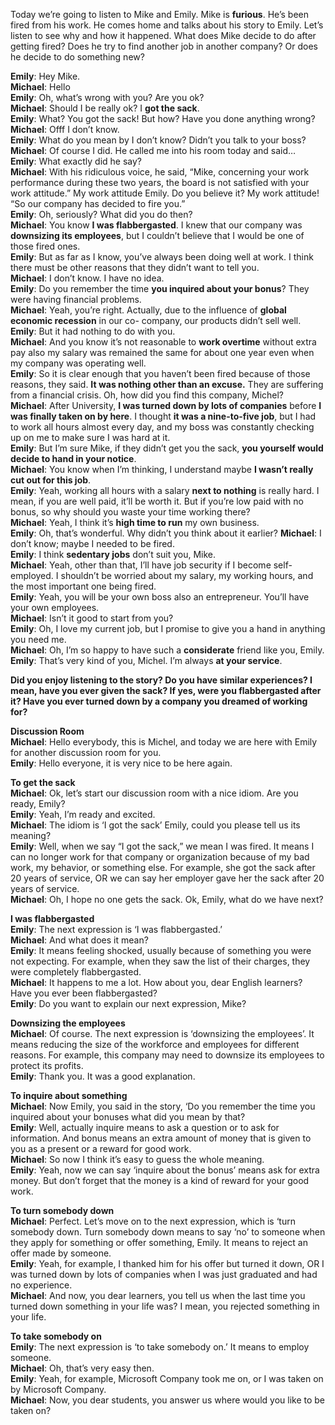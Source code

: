Today we’re going to listen to Mike and Emily. Mike is **furious**. He’s been fired from his work. He comes home and talks about his story to Emily. Let’s listen to see why and how it happened. What does Mike decide to do after getting fired? Does he try to find another job in another company? Or does he decide to do something new?       
 
**Emily**: Hey Mike.    
**Michael**: Hello    
**Emily**: Oh, what’s wrong with you? Are you ok?    
**Michael**: Should I be really ok? I **got the sack**.    
**Emily**: What? You got the sack! But how? Have you done anything wrong?    
**Michael**: Offf I don’t know.    
**Emily**: What do you mean by I don’t know? Didn’t you talk to your boss?    
**Michael**: Of course I did. He called me into his room today and said…    
**Emily**: What exactly did he say?    
**Michael**: With his ridiculous voice, he said, “Mike, concerning your work performance during these two years, the board is not satisfied with your work attitude.” My work attitude Emily. Do you believe it? My work attitude! “So our company has decided to fire you.”    
**Emily**: Oh, seriously? What did you do then?    
**Michael**: You know **I was flabbergasted**. I knew that our company was **downsizing its employees**, but I couldn’t believe that I would be one of those fired ones.    
**Emily**: But as far as I know, you’ve always been doing well at work. I think there must be other reasons that they didn’t want to tell you.    
**Michael**: I don’t know. I have no idea.    
**Emily**: Do you remember the time **you inquired about your bonus**? They were having financial problems.    
**Michael**: Yeah, you’re right. Actually, due to the influence of **global economic recession** in our co- company, our products didn’t sell well.    
**Emily**: But it had nothing to do with you.    
**Michael**: And you know it’s not reasonable to **work overtime** without extra pay also my salary was remained the same for about one year even when my company was operating well.    
**Emily**: So it is clear enough that you haven’t been fired because of those reasons, they said. **It was nothing other than an excuse.** They are suffering from a financial crisis. Oh, how did you find this company, Michel?    
**Michael**: After University, **I was turned down by lots of companies** before **I was finally taken on by here**. I thought **it was a nine-to-five job**, but I had to work all hours almost every day, and my boss was constantly checking up on me to make sure I was hard at it.    
**Emily**: But I’m sure Mike, if they didn’t get you the sack, **you yourself would decide to hand in your notice**.    
**Michael**: You know when I’m thinking, I understand maybe **I wasn’t really cut out for this job**.    
**Emily**: Yeah, working all hours with a salary **next to nothing** is really hard. I mean, if you are well paid, it’ll be worth it. But if you’re low paid with no bonus, so why should you waste your time working there?    
**Michael**: Yeah, I think it’s **high time to run** my own business.    
**Emily**: Oh, that’s wonderful. Why didn’t you think about it earlier?
**Michael**: I don’t know; maybe I needed to be fired.    
**Emily**: I think **sedentary jobs** don’t suit you, Mike.    
**Michael**: Yeah, other than that, I’ll have job security if I become self-employed. I shouldn’t be worried about my salary, my working hours, and the most important one being fired.    
**Emily**: Yeah, you will be your own boss also an entrepreneur. You’ll have your own employees.     
**Michael**: Isn’t it good to start from you?    
**Emily**: Oh, I love my current job, but I promise to give you a hand in anything you need me.    
**Michael**: Oh, I’m so happy to have such a **considerate** friend like you, Emily.      
**Emily**: That’s very kind of you, Michel. I’m always **at your service**.     

**Did you enjoy listening to the story? Do you have similar experiences? I mean, have you ever given the sack? If yes, were you flabbergasted after it? Have you ever turned down by a company you dreamed of working for?**       
               
**Discussion Room**           
**Michael**: Hello everybody, this is Michel, and today we are here with Emily for another discussion room for you.        
**Emily**: Hello everyone, it is very nice to be here again.         

**To get the sack**      
**Michael**: Ok, let’s start our discussion room with a nice idiom. Are you ready, Emily?       
**Emily**: Yeah, I’m ready and excited.       
**Michael**: The idiom is ‘I got the sack’ Emily, could you please tell us its meaning?        
**Emily**: Well, when we say “I got the sack,” we mean I was fired. It means I can no longer work for that company or organization because of my bad work, my behavior, or something else. For example, she got the sack after 20 years of service, OR we can say her employer gave her the sack after 20 years of service.       
**Michael**: Oh, I hope no one gets the sack. Ok, Emily, what do we have next?     

**I was flabbergasted**       
**Emily**: The next expression is ‘I was flabbergasted.’        
**Michael**: And what does it mean?       
**Emily**: It means feeling shocked, usually because of something you were not expecting. For example, when they saw the list of their charges, they were completely flabbergasted.       
**Michael**: It happens to me a lot. How about you, dear English learners? Have you ever been flabbergasted?        
**Emily**: Do you want to explain our next expression, Mike?        

**Downsizing the employees**       
**Michael**: Of course. The next expression is ‘downsizing the employees’. It means reducing the size of the workforce and employees for different reasons. For example, this company may need to downsize its employees to protect its profits.     
**Emily**: Thank you. It was a good explanation.       

**To inquire about something**       
**Michael**: Now Emily, you said in the story, ‘Do you remember the time you inquired about your bonuses what did you mean by that?       
**Emily**: Well, actually inquire means to ask a question or to ask for information. And bonus means an extra amount of money that is given to you as a present or a reward for good work.       
**Michael**: So now I think it’s easy to guess the whole meaning.      
**Emily**: Yeah, now we can say ‘inquire about the bonus’ means ask for extra money. But don’t forget that the money is a kind of reward for your good work.     

**To turn somebody down**      
**Michael**: Perfect. Let’s move on to the next expression, which is ‘turn somebody down. Turn somebody down means to say ‘no’ to someone when they apply for something or offer something, Emily. It means to reject an offer made by someone.     
**Emily**: Yeah, for example, I thanked him for his offer but turned it down, OR I was turned down by lots of companies when I was just graduated and had no experience.       
**Michael**: And now, you dear learners, you tell us when the last time you turned down something in your life was? I mean, you rejected something in your life.      

**To take somebody on**        
**Emily**: The next expression is ‘to take somebody on.’ It means to employ someone.      
**Michael**: Oh, that’s very easy then.       
**Emily**: Yeah, for example, Microsoft Company took me on, or I was taken on by Microsoft Company.        
**Michael**: Now, you dear students, you answer us where would you like to be taken on?        